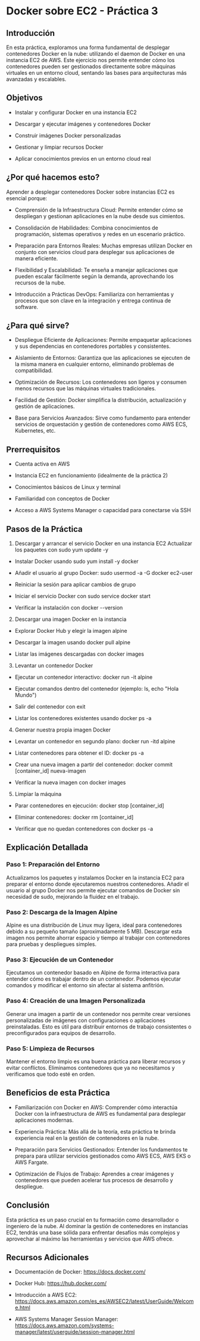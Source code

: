 # Docker sobre EC2 - Práctica 3

## Introducción

En esta práctica, exploramos una forma fundamental de desplegar contenedores Docker en la nube: utilizando el daemon de Docker en una instancia EC2 de AWS. Este ejercicio nos permite entender cómo los contenedores pueden ser gestionados directamente sobre máquinas virtuales en un entorno cloud, sentando las bases para arquitecturas más avanzadas y escalables.

## Objetivos

- Instalar y configurar Docker en una instancia EC2

- Descargar y ejecutar imágenes y contenedores Docker

- Construir imágenes Docker personalizadas

- Gestionar y limpiar recursos Docker

- Aplicar conocimientos previos en un entorno cloud real

## ¿Por qué hacemos esto?

Aprender a desplegar contenedores Docker sobre instancias EC2 es esencial porque:

- Comprensión de la Infraestructura Cloud: Permite entender cómo se despliegan y gestionan aplicaciones en la nube desde sus cimientos.

- Consolidación de Habilidades: Combina conocimientos de programación, sistemas operativos y redes en un escenario práctico.

- Preparación para Entornos Reales: Muchas empresas utilizan Docker en conjunto con servicios cloud para desplegar sus aplicaciones de manera eficiente.

- Flexibilidad y Escalabilidad: Te enseña a manejar aplicaciones que pueden escalar fácilmente según la demanda, aprovechando los recursos de la nube.

- Introducción a Prácticas DevOps: Familiariza con herramientas y procesos que son clave en la integración y entrega continua de software.

## ¿Para qué sirve?

- Despliegue Eficiente de Aplicaciones: Permite empaquetar aplicaciones y sus dependencias en contenedores portables y consistentes.

- Aislamiento de Entornos: Garantiza que las aplicaciones se ejecuten de la misma manera en cualquier entorno, eliminando problemas de compatibilidad.

- Optimización de Recursos: Los contenedores son ligeros y consumen menos recursos que las máquinas virtuales tradicionales.

- Facilidad de Gestión: Docker simplifica la distribución, actualización y gestión de aplicaciones.

- Base para Servicios Avanzados: Sirve como fundamento para entender servicios de orquestación y gestión de contenedores como AWS ECS, Kubernetes, etc.

## Prerrequisitos

- Cuenta activa en AWS

- Instancia EC2 en funcionamiento (idealmente de la práctica 2)

- Conocimientos básicos de Linux y terminal

- Familiaridad con conceptos de Docker

- Acceso a AWS Systems Manager o capacidad para conectarse vía SSH

## Pasos de la Práctica

1. Descargar y arrancar el servicio Docker en una instancia EC2
   Actualizar los paquetes con sudo yum update -y

- Instalar Docker usando sudo yum install -y docker

- Añadir el usuario al grupo Docker: sudo usermod -a -G docker ec2-user

- Reiniciar la sesión para aplicar cambios de grupo

- Iniciar el servicio Docker con sudo service docker start

- Verificar la instalación con docker --version

2. Descargar una imagen Docker en la instancia

- Explorar Docker Hub y elegir la imagen alpine

- Descargar la imagen usando docker pull alpine

- Listar las imágenes descargadas con docker images

3. Levantar un contenedor Docker

- Ejecutar un contenedor interactivo: docker run -it alpine

- Ejecutar comandos dentro del contenedor (ejemplo: ls, echo "Hola Mundo")

- Salir del contenedor con exit

- Listar los contenedores existentes usando docker ps -a

4. Generar nuestra propia imagen Docker

- Levantar un contenedor en segundo plano: docker run -itd alpine

- Listar contenedores para obtener el ID: docker ps -a

- Crear una nueva imagen a partir del contenedor: docker commit [container_id] nueva-imagen

- Verificar la nueva imagen con docker images

5. Limpiar la máquina

- Parar contenedores en ejecución: docker stop [container_id]

- Eliminar contenedores: docker rm [container_id]

- Verificar que no quedan contenedores con docker ps -a

## Explicación Detallada

### Paso 1: Preparación del Entorno

Actualizamos los paquetes y instalamos Docker en la instancia EC2 para preparar el entorno donde ejecutaremos nuestros contenedores. Añadir el usuario al grupo Docker nos permite ejecutar comandos de Docker sin necesidad de sudo, mejorando la fluidez en el trabajo.

### Paso 2: Descarga de la Imagen Alpine

Alpine es una distribución de Linux muy ligera, ideal para contenedores debido a su pequeño tamaño (aproximadamente 5 MB). Descargar esta imagen nos permite ahorrar espacio y tiempo al trabajar con contenedores para pruebas y despliegues simples.

### Paso 3: Ejecución de un Contenedor

Ejecutamos un contenedor basado en Alpine de forma interactiva para entender cómo es trabajar dentro de un contenedor. Podemos ejecutar comandos y modificar el entorno sin afectar al sistema anfitrión.

### Paso 4: Creación de una Imagen Personalizada

Generar una imagen a partir de un contenedor nos permite crear versiones personalizadas de imágenes con configuraciones o aplicaciones preinstaladas. Esto es útil para distribuir entornos de trabajo consistentes o preconfigurados para equipos de desarrollo.

### Paso 5: Limpieza de Recursos

Mantener el entorno limpio es una buena práctica para liberar recursos y evitar conflictos. Eliminamos contenedores que ya no necesitamos y verificamos que todo esté en orden.

## Beneficios de esta Práctica

- Familiarización con Docker en AWS: Comprender cómo interactúa Docker con la infraestructura de AWS es fundamental para desplegar aplicaciones modernas.

- Experiencia Práctica: Más allá de la teoría, esta práctica te brinda experiencia real en la gestión de contenedores en la nube.

- Preparación para Servicios Gestionados: Entender los fundamentos te prepara para utilizar servicios gestionados como AWS ECS, AWS EKS o AWS Fargate.

- Optimización de Flujos de Trabajo: Aprendes a crear imágenes y contenedores que pueden acelerar tus procesos de desarrollo y despliegue.

## Conclusión

Esta práctica es un paso crucial en tu formación como desarrollador o ingeniero de la nube. Al dominar la gestión de contenedores en instancias EC2, tendrás una base sólida para enfrentar desafíos más complejos y aprovechar al máximo las herramientas y servicios que AWS ofrece.

## Recursos Adicionales

- Documentación de Docker: https://docs.docker.com/

- Docker Hub: https://hub.docker.com/

- Introducción a AWS EC2: https://docs.aws.amazon.com/es_es/AWSEC2/latest/UserGuide/Welcome.html

- AWS Systems Manager Session Manager: https://docs.aws.amazon.com/systems-manager/latest/userguide/session-manager.html
